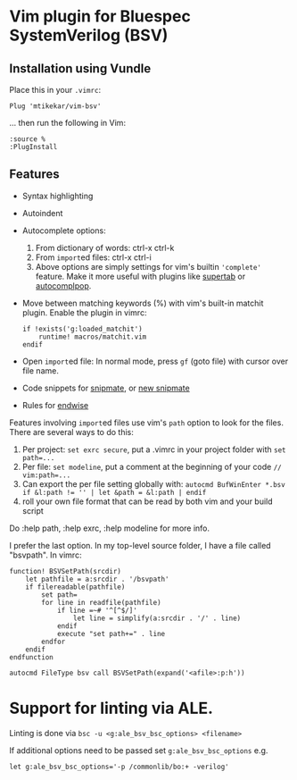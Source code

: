 # Vim plugin for Bluespec SystemVerilog (BSV)
## Installation using Vundle
Place this in your `.vimrc`:

`Plug 'mtikekar/vim-bsv'`

… then run the following in Vim:
```
:source %
:PlugInstall
```
## Features
- Syntax highlighting
- Autoindent
- Autocomplete options:
  1. From dictionary of words: ctrl-x ctrl-k
  2. From `import`ed files: ctrl-x ctrl-i
  3. Above options are simply settings for vim's builtin `'complete'` feature. Make it more useful with plugins like [supertab](https://github.com/ervandew/supertab) or [autocomplpop](https://github.com/othree/vim-autocomplpop).
- Move between matching keywords (%) with vim's built-in matchit plugin. Enable the plugin in vimrc:

  ```vim
  if !exists('g:loaded_matchit')
      runtime! macros/matchit.vim
  endif
  ```
- Open `import`ed file: In normal mode, press `gf` (goto file) with cursor over file name.
- Code snippets for [snipmate](https://github.com/ervandew/snipmate.vim), or [new snipmate](https://github.com/garbas/vim-snipmate)
- Rules for [endwise](https://github.com/tpope/vim-endwise)

Features involving `import`ed files use vim's `path` option to look for the files. There are several ways to do this:

1. Per project: `set exrc secure`, put a .vimrc in your project folder with `set path=...`
2. Per file: `set modeline`, put a comment at the beginning of your code `// vim:path=...`
3. Can export the per file setting globally with: `autocmd BufWinEnter *.bsv if &l:path != '' | let &path = &l:path | endif`
4. roll your own file format that can be read by both vim and your build script

Do :help path, :help exrc, :help modeline for more info.

I prefer the last option. In my top-level source folder, I have a file called "bsvpath". In vimrc:

```vim
function! BSVSetPath(srcdir)
    let pathfile = a:srcdir . '/bsvpath'
    if filereadable(pathfile)
        set path=
        for line in readfile(pathfile)
            if line =~# '^[^$/]'
                let line = simplify(a:srcdir . '/' . line)
            endif
            execute "set path+=" . line
        endfor
    endif
endfunction

autocmd FileType bsv call BSVSetPath(expand('<afile>:p:h'))
```

# Support for linting via ALE.

Linting is done via `bsc -u <g:ale_bsv_bsc_options> <filename>`

If additional options need to be passed set `g:ale_bsv_bsc_options` e.g.

```
let g:ale_bsv_bsc_options='-p /commonlib/bo:+ -verilog'
```
